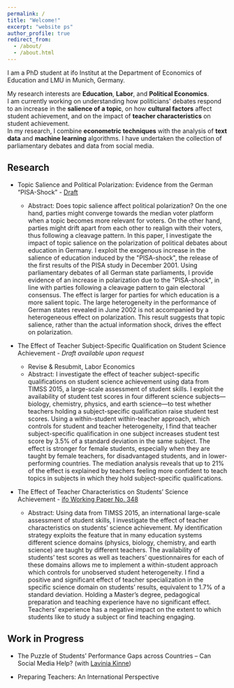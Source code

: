 ```yaml
---
permalink: /
title: "Welcome!"
excerpt: "website ps"
author_profile: true
redirect_from: 
  - /about/
  - /about.html
---
```


I am a PhD student at ifo Institut at the Department of Economics of Education and LMU in Munich, Germany.

My research interests are **Education**, **Labor**, and **Political Economics**.\
I am currently working on understanding how politicians' debates respond to an increase in the **salience of a topic**, on how **cultural factors** affect student achievement, and on the impact of **teacher characteristics** on student achievement.\
In my research, I combine **econometric techniques** with the analysis of **text data** and **machine learning** algorithms. I have undertaken the collection of parliamentary debates and data from social media.

Research
------
* Topic Salience and Political Polarization: Evidence from the German “PISA-Shock” - [Draft](https://psancassani.github.io/files/draft_topic_salience.pdf)
	* Abstract: Does topic salience affect political polarization? On the one hand, parties might converge towards the median voter platform when a topic becomes more relevant for voters. On the other hand, parties might drift apart from each other to realign with their voters, thus following a cleavage pattern. In this paper, I investigate the impact of topic salience on the polarization of political debates about education in Germany. I exploit the exogenous increase in the salience of education induced by the "PISA-shock", the release of the first results of the PISA study in December 2001. Using parliamentary debates of all German state parliaments, I provide evidence of an increase in polarization due to the "PISA-shock", in line with parties following a cleavage pattern to gain electoral consensus. The effect is larger for parties for which education is a more salient topic. The large heterogeneity in the performance of German states revealed in June 2002 is not accompanied by a heterogeneous effect on polarization. This result suggests that topic salience, rather than the actual information shock, drives the effect on polarization.


* The Effect of Teacher Subject-Specific Qualification on Student Science Achievement - *Draft available upon request*
	* Revise & Resubmit, Labor Economics
	* Abstract: I investigate the effect of teacher subject-specific qualifications on student science achievement using data from TIMSS 2015, a large-scale assessment of student skills. I exploit the availability of student test scores in four different science subjects—biology, chemistry, physics, and earth science—to test whether teachers holding a subject-specific qualification raise student test scores. Using a within-student within-teacher approach, which controls for student and teacher heterogeneity, I find that teacher subject-specific qualification in one subject increases student test score by 3.5% of a standard deviation in the same subject. The effect is stronger for female students, especially when they are taught by female teachers, for disadvantaged students, and in lower-performing countries. The mediation analysis reveals that up to 21% of the effect is explained by teachers feeling more confident to teach topics in subjects in which they hold subject-specific qualifications.


* The Effect of Teacher Characteristics on Students’ Science Achievement - [ifo Working Paper No. 348](https://www.ifo.de/DocDL/wp-2021-348-sancassani-science-teachers.pdf) 
	* Abstract: Using data from TIMSS 2015, an international large-scale assessment of student skills, I investigate the effect of teacher characteristics on students’ science achievement. My identification strategy exploits the feature that in many education systems different science domains (physics, biology, chemistry, and earth science) are taught by different teachers. The availability of students’ test scores as well as teachers’ questionnaires for each of these domains allows me to implement a within-student approach which controls for unobserved student heterogeneity. I find a positive and significant effect of teacher specialization in the specific science domain on students’ results, equivalent to 1.7% of a standard deviation. Holding a Master’s degree, pedagogical preparation and teaching experience have no significant effect. Teachers’ experience has a negative impact on the extent to which students like to study a subject or find teaching engaging. 


Work in Progress
------

* The Puzzle of Students’ Performance Gaps across Countries – Can Social Media Help? (with [Lavinia Kinne](https://sites.google.com/view/laviniakinne/startseite))

* Preparing Teachers: An International Perspective